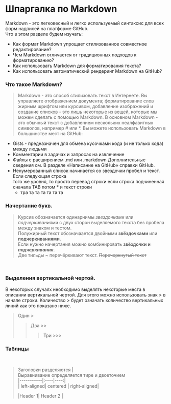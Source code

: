 # Шпаргалка по Markdown
Markdown - это легковесный и легко используемый синтаксис для всех форм надписей на платформе GitHub. <br>
Что в этом разделе будем изучать: <br>
* Как формат Markdown упрощает стилизованное совместное редактирование?
* Чем Markdown отличается от традиционных подходов к форматированию?
* Как использовать Markdown для форматирования текста?
* Как использовать автоматический рендеринг Markdown на GitHub?<br>
 

### Что такое Markdown?<br>
> Markdown - это способ стилизовать текст в Интернете. 
> Вы управляете отображением документа; форматирование слов жирным шрифтом или 
> курсивом, добавление изображений и создание списков - это лишь некоторые из вещей, 
> которые мы можем сделать с помощью Markdown. В основном Markdown - это 
> обычный текст с добавлением нескольких неалфавитных символов, например # или *.
Вы можете использовать Markdown в большинстве мест на GitHub:
* Gists - предназначен для обмена кусочками кода (и не только кода) между людьми
* Комментарии в задачах и запросах на извлечение
* Файлы с расширением .md или .markdown
Дополнительные сведения см. В разделе «Написание на GitHub» справки GitHub.
* Ненумерованный список начинается со звездочки пробел и текст. Если следующая строка <br>
  того же уровня, то просто перевод строки если строка подчиненная сначала ТАВ потом  * и текст строки<br>
  * тра та та та та та та<br>
  
### Начертание букв.
>Курсив обозначается одинарнимы *звездочками* или _подчеркиваниями_ с двух сторон выделяемого текста без пробела между знаком и тестом. <br>
> Полужирный текст обозначаается двойными **звёздочками** или __подчеркиваниями__.<br>
> Если нужно начертания можно комбинировать **звёздочки и _подчеркивания_**.<br>
> Две тильды ~ перечёркивают текст. ~~Перечеркнутый текст~~ 

<br>

### Выделения вертикальной чертой.
В некоторых случаях необходимо выделять некоторые места в описании вертикальной чертой.
Для этого можно использовать знак > в начале строки. Количество > будет означать количество вертикальных линий как это показано ниже.
> Один >
> > Два >>
>>> Три >>> 
### Таблицы
<br> 

>Заголовки разделяются |<br>
>Выравнивание определяется тире и двоеточием <br>
>|-----------|:----|----:|<br>
>| left-aligned| centered | right-aligned|<br>
>
>|Header 1| Header 2 |

